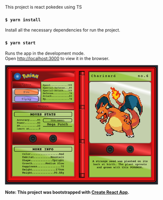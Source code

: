 This project is react pokedex using TS
### `$ yarn install`
Install all the necessary dependencies for run the project.

### `$ yarn start`

Runs the app in the development mode.<br />
Open [http://localhost:3000](http://localhost:3000) to view it in the browser.


![Screenshot](screenshot.png)

**Note: This project was bootstrapped with [Create React App](https://github.com/facebook/create-react-app).**